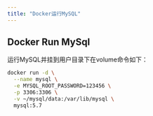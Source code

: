 ```yaml
---
title: "Docker运行MySQL"
---
```


## Docker Run MySql

运行MySQL并挂到用户目录下在volume命令如下：

```bash
docker run -d \
  --name mysql \
  -e MYSQL_ROOT_PASSWORD=123456 \
  -p 3306:3306 \
  -v ~/mysql/data:/var/lib/mysql \
  mysql:5.7

```